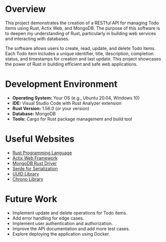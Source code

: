 # Overview

This project demonstrates the creation of a RESTful API for managing Todo items using Rust, Actix Web, and MongoDB. The purpose of this software is to deepen my understanding of Rust, particularly in building web services and interacting with databases.

The software allows users to create, read, update, and delete Todo items. Each Todo item includes a unique identifier, title, description, completion status, and timestamps for creation and last update. This project showcases the power of Rust in building efficient and safe web applications.

# Development Environment

- **Operating System:** Your OS (e.g., Ubuntu 20.04, Windows 10)
- **IDE:** Visual Studio Code with Rust Analyzer extension
- **Rust Version:** 1.56.0 (or your version)
- **Database:** MongoDB
- **Tools:** Cargo for Rust package management and build tool

# Useful Websites

- [Rust Programming Language](https://www.rust-lang.org/)
- [Actix Web Framework](https://actix.rs/)
- [MongoDB Rust Driver](https://docs.rs/mongodb/latest/mongodb/)
- [Serde for Serialization](https://serde.rs/)
- [UUID Library](https://docs.rs/uuid/latest/uuid/)
- [Chrono Library](https://docs.rs/chrono/latest/chrono/)

# Future Work

- Implement update and delete operations for Todo items.
- Add error handling for edge cases.
- Implement user authentication and authorization.
- Improve the API documentation and add more test cases.
- Explore deploying the application using Docker.
